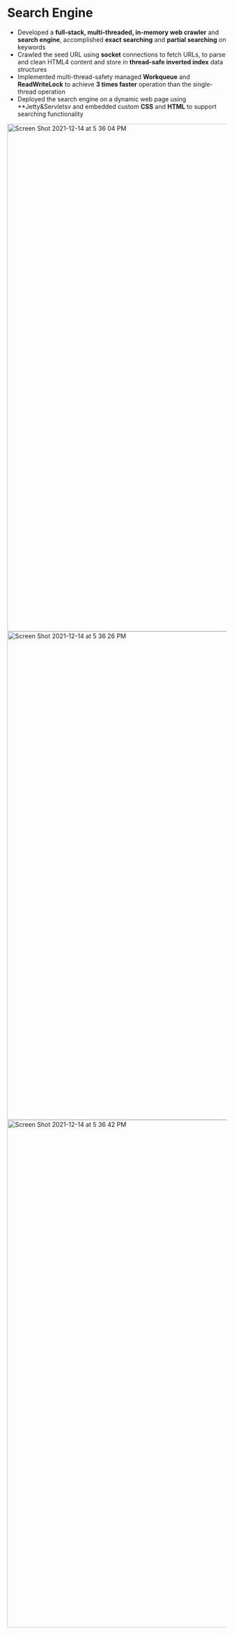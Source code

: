 Search Engine
=================================================

- Developed a **full-stack, multi-threaded, in-memory web crawler** and **search engine**, accomplished **exact searching** and **partial searching** on keywords
- Crawled the seed URL using **socket** connections to fetch URLs, to parse and clean HTML4 content and store in **thread-safe inverted index** data structures
- Implemented multi-thread-safety managed **Workqueue** and **ReadWriteLock** to achieve **3 times faster** operation than the single-thread operation
- Deployed the search engine on a dynamic web page using **Jetty&Servletsv and embedded custom **CSS** and **HTML** to support searching functionality


<img width="1162" alt="Screen Shot 2021-12-14 at 5 36 04 PM" src="https://user-images.githubusercontent.com/55362194/154538405-632f18f6-8aa7-452f-8152-cd058885934b.PNG">
<img width="1118" alt="Screen Shot 2021-12-14 at 5 36 26 PM" src="https://user-images.githubusercontent.com/55362194/154538409-9b6b0e7b-64f4-44b1-a744-c5daed5c0d09.PNG">
<img width="1162" alt="Screen Shot 2021-12-14 at 5 36 42 PM" src="https://user-images.githubusercontent.com/55362194/154538412-2be679c6-155b-4402-aba0-2bf2b8e1aba3.PNG">
